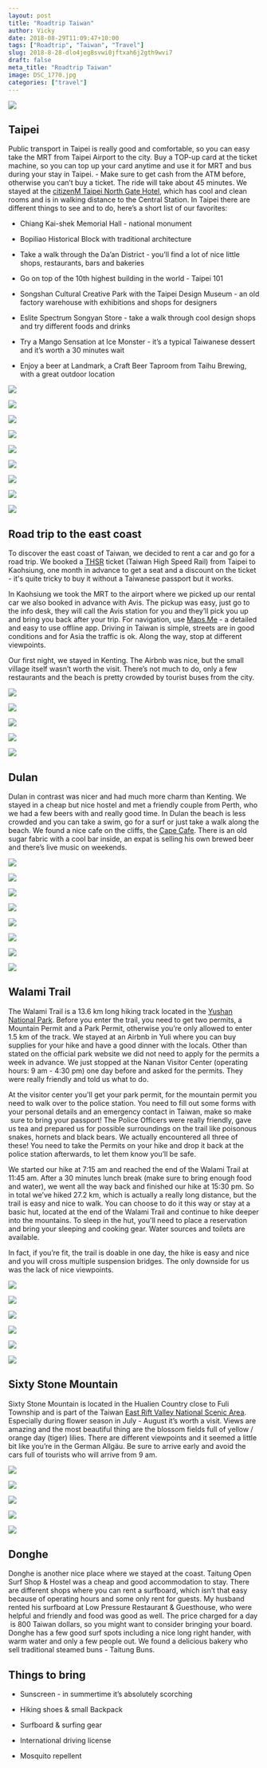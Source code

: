 ```yaml
---
layout: post
title: "Roadtrip Taiwan"
author: Vicky
date: 2018-08-29T11:09:47+10:00
tags: ["Roadtrip", "Taiwan", "Travel"]
slug: 2018-8-28-dlo4jeg8svwi0jftxah6j2gth9wvi7
draft: false
meta_title: "Roadtrip Taiwan"
image: DSC_1770.jpg
categories: ["travel"]
---
```


![](http://localhost:8888/wordpress/wp-content/uploads/2018/08/Taipei.jpgTaipei?format=original)

## Taipei

Public transport in Taipei is really good and comfortable, so you can easy take the MRT from Taipei Airport to the city. Buy a TOP-up card at the ticket machine, so you can top up your card anytime and use it for MRT and bus during your stay in Taipei. - Make sure to get cash from the ATM before, otherwise you can’t buy a ticket. The ride will take about 45 minutes. We stayed at the [citizenM Taipei North Gate Hotel](https://www.citizenm.com/destinations/taipei/taipei-hotel), which has cool and clean rooms and is in walking distance to the Central Station. In Taipei there are different things to see and to do, here’s a short list of our favorites:

*   Chiang Kai-shek Memorial Hall - national monument
    
*   Bopiliao Historical Block with traditional architecture
    
*   Take a walk through the Da’an District - you’ll find a lot of nice little shops, restaurants, bars and bakeries
    
*   Go on top of the 10th highest building in the world - Taipei 101
    
*   Songshan Cultural Creative Park with the Taipei Design Museum - an old factory warehouse with exhibitions and shops for designers
    
*   Eslite Spectrum Songyan Store - take a walk through cool design shops and try different foods and drinks
    

*   Try a Mango Sensation at Ice Monster - it’s a typical Taiwanese dessert and it’s worth a 30 minutes wait
    
*   Enjoy a beer at Landmark, a Craft Beer Taproom from Taihu Brewing, with a great outdoor location
    

![](./DSC_1602.jpg)

![](./DSC_1524.jpg)

![](./DSC_2074.jpg)

![](./DSC_1549.jpg)

![](./DSC_1657.jpg)

![](./DSC_1596.jpg)

![](./DSC_1589.jpg)

![](./IMG_5943.jpg)

![](./DSC_2047.jpg)

## Road trip to the east coast

To discover the east coast of Taiwan, we decided to rent a car and go for a road trip. We booked a [THSR](https://www.thsrc.com.tw/index_en.html) ticket (Taiwan High Speed Rail) from Taipei to Kaohsiung, one month in advance to get a seat and a discount on the ticket - it's quite tricky to buy it without a Taiwanese passport but it works.

In Kaohsiung we took the MRT to the airport where we picked up our rental car we also booked in advance with Avis. The pickup was easy, just go to the info desk, they will call the Avis station for you and they’ll pick you up and bring you back after your trip. For navigation, use [Maps.Me](https://maps.me/) - a detailed and easy to use offline app. Driving in Taiwan is simple, streets are in good conditions and for Asia the traffic is ok. Along the way, stop at different viewpoints.

Our first night, we stayed in Kenting. The Airbnb was nice, but the small village itself wasn’t worth the visit. There’s not much to do, only a few restaurants and the beach is pretty crowded by tourist buses from the city.

![](./DSC_1713.jpg)

![](./DSC_1690.jpg)

![](./DSC_2023.jpg)

![](./DSC_2033.jpg)

![](./DSC_1860.jpg)

## Dulan

Dulan in contrast was nicer and had much more charm than Kenting. We stayed in a cheap but nice hostel and met a friendly couple from Perth, who we had a few beers with and really good time. In Dulan the beach is less crowded and you can take a swim, go for a surf or just take a walk along the beach. We found a nice cafe on the cliffs, the [Cape Cafe](http://www.capecafe.tw/). There is an old sugar fabric with a cool bar inside, an expat is selling his own brewed beer and there’s live music on weekends.

![](./DSC_1769.jpg)

![](./DSC_2017.jpg)

![](./DSC_2042.jpg)

![](./DSC_1778.jpg)

![](./DSC_1781.jpg)

![](./DSC_1775.jpg)

![](./DSC_1745.jpg)

![](./DSC_1770.jpg)

## Walami Trail

The Walami Trail is a 13.6 km long hiking track located in the [Yushan National Park](http://www.ysnp.gov.tw/css_en/default.aspx). Before you enter the trail, you need to get two permits, a Mountain Permit and a Park Permit, otherwise you’re only allowed to enter 1.5 km of the track. We stayed at an Airbnb in Yuli where you can buy supplies for your hike and have a good dinner with the locals. Other than stated on the official park website we did not need to apply for the permits a week in advance. We just stopped at the Nanan Visitor Center (operating hours: 9 am - 4:30 pm) one day before and asked for the permits. They were really friendly and told us what to do.

At the visitor center you'll get your park permit, for the mountain permit you need to walk over to the police station. You need to fill out some forms with your personal details and an emergency contact in Taiwan, make so make  sure to bring your passport! The Police Officers were really friendly, gave us tea and prepared us for possible surroundings on the trail like poisonous snakes, hornets and black bears. We actually encountered all three of these! You need to take the Permits on your hike and drop it back at the police station afterwards, to let them know you’ll be safe.

We started our hike at 7:15 am and reached the end of the Walami Trail at 11:45 am. After a 30 minutes lunch break (make sure to bring enough food and water), we went all the way back and finished our hike at 15:30 pm. So in total we’ve hiked 27.2 km, which is actually a really long distance, but the trail is easy and nice to walk. You can choose to do it this way or stay at a basic hut, located at the end of the Walami Trail and continue to hike deeper into the mountains. To sleep in the hut, you'll need to place a reservation and bring your sleeping and cooking gear. Water sources and toilets are available.

In fact, if you’re fit, the trail is doable in one day, the hike is easy and nice and you will cross multiple suspension bridges. The only downside for us was the lack of nice viewpoints.

![](./DSC_1896.jpg)

![](./DSC_1908.jpg)

![](./DSC_1952.jpg)

![](./DSC_1990.jpg)

![](./DSC_1987.jpg)

![](./DSC_1991.jpg)

## Sixty Stone Mountain

Sixty Stone Mountain is located in the Hualien Country close to Fuli Township and is part of the Taiwan [East Rift Valley National Scenic Area](https://www.erv-nsa.gov.tw/erv/user/main.aspx?Lang=2). Especially during flower season in July - August it’s worth a visit. Views are amazing and the most beautiful thing are the blossom fields full of yellow / orange day (tiger) lilies. There are different viewpoints and it seemed a little bit like you’re in the German Allgäu. Be sure to arrive early and avoid the cars full of tourists who will arrive from 9 am.

![](./DSC_1795.jpg)

![](./DSC_1802.jpg)

![](./DSC_1818.jpg)

![](./DSC_1812.jpg)

![](./DSC_1819.jpg)

## Donghe

Donghe is another nice place where we stayed at the coast. Taitung Open Surf Shop & Hostel was a cheap and good accommodation to stay. There are different shops where you can rent a surfboard, which isn’t that easy because of operating hours and some only rent for guests. My husband rented his surfboard at Low Pressure Restaurant & Guesthouse, who were helpful and friendly and food was good as well. The price charged for a day  is 800 Taiwan dollars, so you might want to consider bringing your board. Donghe has a few good surf spots including a nice long right hander, with warm water and only a few people out. We found a delicious bakery who sell traditional steamed buns - Taitung Buns.

## Things to bring

*   Sunscreen - in summertime it’s absolutely scorching
    
*   Hiking shoes & small Backpack
    
*   Surfboard & surfing gear
    
*   International driving license
    
*   Mosquito repellent
